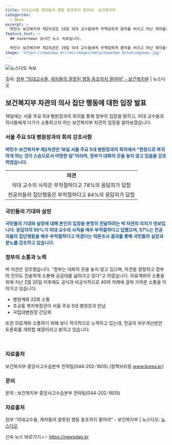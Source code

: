 ```yaml
---
title: 의대교수들 제자들의 행동 동조하지 말아야  보건복지부
categories:
  - News
excerpt: >
  박민수 보건복지부 제2차관은 19일 의대 교수들에게 무책임하게 환자를 버리고 떠난 제자들의 잘못된 행동에 동…
feature_text: >
  ## navernews 실시간 뉴스 속보입니다.

  박민수 보건복지부 제2차관은 19일 의대 교수들에게 무책임하게 환자를 버리고 떠난 제자들의 잘못된 행동에 동…
image: 'https://newsdao.kr/res/images/meta/newsdao_breakingnews.jpg'
---
```


![뉴스다오 속보](https://newsdao.kr/res/images/meta/newsdao_breakingnews.jpg)

<p>출처: <a href="https://newsdao.kr/3379" rel="dofollow">정부 “의대교수들, 제자들의 잘못된 행동 동조하지 말아야” - 보건복지부</a> | 뉴스다오</p>

<h2 data-ke-size="size26">보건복지부 차관의 의사 집단 행동에 대한 입장 발표</h2>
<p data-ke-size="size16">18일에는 서울 주요 5대 병원장과의 회의를 통해 정부의 입장을 밝히고, 의대 교수들과 의사들에게 다가가 소통하고자 하는 보건복지부 차관의 입장을 알아보겠습니다.</p>

<h3 data-ke-size="size23">서울 주요 5대 병원장과의 회의 강조사항</h3>
<p data-ke-size="size16"><b><span style="color: #1a5490;">박민수 보건복지부 제2차관은 18일 서울 주요 5대 병원장과의 회의에서 "현장으로 복귀하게 하는 것이 스승으로서 마땅한 일"이라며, 정부가 대화의 끈을 놓지 않고 있음을 강조하였습니다.</span></b></p>
<table>
	<tbody>
		<tr>
			<td style="text-align: center; height: 17px;"><b>의견</b></td>
		</tr>
		<tr>
			<td style="text-align: center; height: 17px;">의대 교수의 사직은 부적절하다고 78%의 응답자가 답함</td>
		</tr>
		<tr>
			<td style="text-align: center; height: 17px;">전공의들의 집단행동은 부적절하다고 84%의 응답자가 답함</td>
		</tr>
	</tbody>
</table>

<h3 data-ke-size="size23">국민들의 기대와 실망</h3>
<p data-ke-size="size16"><b><span style="color: #1a5490;">국민들의 기대와 실망에 대해 본인의 입장을 분명히 전달하려는 박 차관의 의지가 엿보입니다. 응답자의 50%가 의대 교수의 사직을 매우 부적절하다고 답했으며, 57%는 전공의들의 집단행동을 매우 부적절하다고 여겼다는 여론조사 결과를 통해 국민들의 실망과 분노를 강조하고 있습니다.</span></b></p>

<h3 data-ke-size="size23">정부의 소통과 노력</h3>
<p data-ke-size="size16">박 차관은 강조했습니다. "정부는 대화의 끈을 놓지 않고 있으며, 의견을 경청하고 정부의 진의도 진솔하게 소통해 공감대를 넓혀가고 있다"고 하였습니다. 의료계와의 소통을 위해 지난 2월 20일 이후에도 공식과 비공식적으로 40여 차례에 걸쳐 가까운 소통을 이어가고 있습니다.</p>
<ul>
	<li>병원계와 23회 소통</li>
	<li>조규홍 복지부장관이 서울 주요 5대 병원장과 만남</li>
	<li>국립대병원장 간담회</li>
</ul>
<p data-ke-size="size16">또한 의료계와 소통하기 위해 보다 적극적으로 노력하고 있는데, 전공의 처우개선방안 토론회를 개최할 예정이라고 밝히고 있습니다.</p>
<p data-ke-size="size16">&nbsp;</p>
<h3 data-ke-size="size23">자료출처</h3>
<p data-ke-size="size16">보건복지부 중앙사고수습본부 전략팀(044-202-1605) (정책브리핑 <a href="https://newsdao.kr/3379">www.korea.kr</a>)</p>
<h3 data-ke-size="size23">문의</h3>
<p data-ke-size="size16">문의 : 보건복지부 중앙사고수습본부 전략팀(044-202-1605)</p>
<h3 data-ke-size="size23">자료출처</h3>
<p data-ke-size="size16">정부 “의대교수들, 제자들의 잘못된 행동 동조하지 말아야” - 보건복지부 | 뉴스다오: <a href="https://newsdao.kr/3379">뉴스다오</a></p> 

신속 뉴스 바로가기 👉 <a href="https://newsdao.kr" rel="dofollow">https://newsdao.kr</a>


